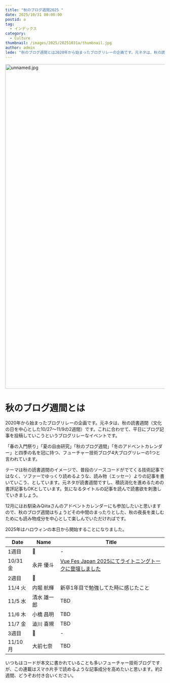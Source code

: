 ```yaml
---
title: "秋のブログ週間2025 "
date: 2025/10/31 00:00:00
postid: a
tag:
  - インデックス
category:
  - Culture
thumbnail: /images/2025/20251031a/thumbnail.jpg
author: admin
lede: "秋のブログ週間とは2020年から始まったブログリレーの企画です。元ネタは、秋の読書週間（文化の日を中心とした10/27〜11/9の2週間）です。これに合わせて、平日にブログ記事を投稿していこうというブログリレーなイベントです。"
---
```

<img src="/images/2025/20251031a/unnamed.jpg" alt="unnamed.jpg" width="1024" height="1024" loading="lazy">

# 秋のブログ週間とは

2020年から始まったブログリレーの企画です。元ネタは、秋の読書週間（文化の日を中心とした10/27〜11/9の2週間）です。これに合わせて、平日にブログ記事を投稿していこうというブログリレーなイベントです。

「春の入門祭り」「夏の自由研究」「秋のブログ週間」「冬のアドベントカレンダー」と四季の名を冠に持つ、フューチャー技術ブログ4大ブログリレーの1つと言われています。

テーマは秋の読書週間のイメージで、普段のソースコードがでてくる技術記事ではなく、ソファーでゆっくり読めるような、読み物（エッセー）よりの記事を書いていこう、としています。元ネタが読書週間ですし、積読消化を進めるための書評記事もOKとしています。気になるタイトルの記事を読んで読書欲を刺激していきましょう。

12月にはお馴染みQiitaさんのアドベントカレンダーにも参加したいと思いますので、秋のブログ週間はちょうどその中間のまったりとした、秋の夜長を楽しむためにも読み物成分を中心として楽しんでいただければです。

2025年はハロウィンの本日から開始することになりました。

| Date    | Name   | Title                                |
|---------|--------|--------------------------------------|
| 1週目     | 🎃 | -                                    |
| 10/31 金 | 永井 優斗  | [Vue Fes Japan 2025にてライトニングトークに登壇しました](/articles/20251031b/) |
| 2週目     | 👻     |                                      |
| 11/4 火  | 内堀 航輝  | 新卒1年目で勉強してた時に感じたこと                   |
| 11/5 水  | 清水 雄一郎 | TBD                                  |
| 11/6 木  | 小橋 昌明  | TBD                                  |
| 11/7 金  | 澁川 喜規  | TBD                                  |
| 3週目     | 🍬     | -                                    |
| 11/10 月 | 大前七奈   | TBD                                  |


いつもはコードが本文に書かれていることも多いフューチャー技術ブログですが、この連載はスマホ片手で読めるような記事成分を高めたいと思います。約2週間、どうぞお付き合いください。

